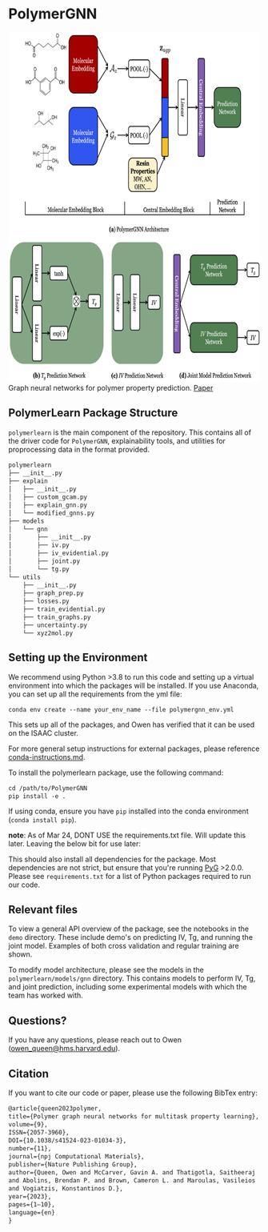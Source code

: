 # PolymerGNN
<img src="https://github.com/owencqueen/PolymerGNN/blob/main/img/whole_arch.jpg" data-canonical-src="https://github.com/owencqueen/PolymerGNN/blob/main/img/whole_arch.jpg" width="700" height="700" />
Graph neural networks for polymer property prediction. <a href='https://www.nature.com/articles/s41524-023-01034-3/'>Paper</a>

## PolymerLearn Package Structure
`polymerlearn` is the main component of the repository. This contains all of the driver code for `PolymerGNN`, explainability tools, and utilities for proprocessing data in the format provided.

```
polymerlearn
├── __init__.py
├── explain
│   ├── __init__.py
│   ├── custom_gcam.py
│   ├── explain_gnn.py
│   └── modified_gnns.py
├── models
│   └── gnn
│       ├── __init__.py
│       ├── iv.py
│       ├── iv_evidential.py
│       ├── joint.py
│       └── tg.py
└── utils
    ├── __init__.py
    ├── graph_prep.py
    ├── losses.py
    ├── train_evidential.py
    ├── train_graphs.py
    ├── uncertainty.py
    └── xyz2mol.py
```

## Setting up the Environment

We recommend using Python >3.8 to run this code and setting up a virtual environment into which the packages will be installed. If you use Anaconda, you can set up all the requirements from the yml file:
```
conda env create --name your_env_name --file polymergnn_env.yml
```
This sets up all of the packages, and Owen has verified that it can be used on the ISAAC cluster.

For more general setup instructions for external packages, please reference [conda-instructions.md](https://github.com/owencqueen/PolymerGNN/blob/main/conda-instructions.md).

To install the polymerlearn package, use the following command:
```
cd /path/to/PolymerGNN
pip install -e .
```
If using conda, ensure you have `pip` installed into the conda environment (`conda install pip`).

**note**: As of Mar 24, DONT USE the requirements.txt file. Will update this later. Leaving the below bit for use later:

This should also install all dependencies for the package. Most dependencies are not strict, but ensure that you're running [PyG](https://pytorch-geometric.readthedocs.io/en/latest/) >2.0.0. Please see `requirements.txt` for a list of Python packages required to run our code.

## Relevant files
To view a general API overview of the package, see the notebooks in the `demo` directory. These include demo's on predicting IV, Tg, and running the joint model. Examples of both cross validation and regular training are shown. 

To modify model architecture, please see the models in the `polymerlearn/models/gnn` directory. This contains models to perform IV, Tg, and joint prediction, including some experimental models with which the team has worked with.

## Questions?
If you have any questions, please reach out to Owen (owen_queen@hms.harvard.edu).

## Citation

If you want to cite our code or paper, please use the following BibTex entry:
```
@article{queen2023polymer, 
title={Polymer graph neural networks for multitask property learning}, 
volume={9}, 
ISSN={2057-3960}, 
DOI={10.1038/s41524-023-01034-3}, 
number={11}, 
journal={npj Computational Materials}, 
publisher={Nature Publishing Group}, 
author={Queen, Owen and McCarver, Gavin A. and Thatigotla, Saitheeraj and Abolins, Brendan P. and Brown, Cameron L. and Maroulas, Vasileios and Vogiatzis, Konstantinos D.}, 
year={2023}, 
pages={1–10}, 
language={en} 
}
```

